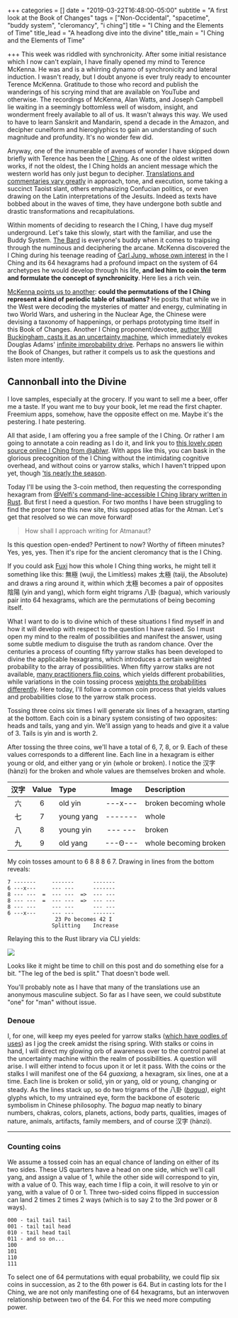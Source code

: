 +++
categories = []
date = "2019-03-22T16:48:00-05:00"
subtitle = "A first look at the Book of Changes"
tags = ["Non-Occidental", "spacetime", "buddy system", "cleromancy", "i ching"]
title = "I Ching and the Elements of Time"
title_lead = "A headlong dive into the divine"
title_main = "I Ching and the Elements of Time"

+++
This week was riddled with synchronicity. After some initial resistance which I now can't explain, I have finally opened my mind to Terence McKenna. He was and is a whirring dynamo of synchronicity and lateral induction. I wasn't ready, but I doubt anyone is ever truly ready to encounter Terence McKenna. Gratitude to those who record and publish the wanderings of his scrying mind that are available on YouTube and otherwise. The recordings of McKenna, Alan Watts, and Joseph Campbell lie waiting in a seemingly bottomless well of wisdom, insight, and wonderment freely available to all of us. It wasn't always this way. We used to have to learn Sanskrit and Mandarin, spend a decade in the Amazon, and decipher cuneiform and hieroglyphics to gain an understanding of such magnitude and profundity. It's no wonder few did.

Anyway, one of the innumerable of avenues of wonder I have skipped down briefly with Terence has been the [I Ching](https://www.wikiwand.com/en/I_Ching). As one of the oldest written works, if not the oldest, the I Ching holds an ancient message which the western world has only just begun to decipher. [Translations and commentaries vary greatly](https://www.biroco.com/yijing/survey.htm "A survey of I Ching translations") in approach, tone, and execution, some taking a succinct Taoist slant, others emphasizing Confucian politics, or even drawing on the Latin interpretations of the Jesuits. Indeed as texts have bobbed about in the waves of time, they have undergone both subtle and drastic transformations and recapitulations.

Within moments of deciding to research the I Ching, I have dug myself underground. Let's take this slowly, start with the familiar, and use the Buddy System. [The Bard](https://www.youtube.com/playlist?list=PL2D0E32265BBFA843) is everyone's buddy when it comes to traipsing through the numinous and deciphering the arcane. McKenna discovered the I Ching during his teenage reading of [Carl Jung, whose own interest](http://the-iching.com/extra/iching_jung_foreword) in the I Ching and its 64 hexagrams had a profound impact on the system of 64 archetypes he would develop through his life, **and led him to coin the term and formulate the concept of synchronicity**. Here lies a rich vein.

[McKenna points us to another](https://www.youtube.com/watch?v=sz10iqNNbnY): **could the permutations of the I Ching represent a kind of periodic table of situations?** He posits that while we in the West were decoding the mysteries of matter and energy, culminating in two World Wars, and ushering in the Nuclear Age, the Chinese were devising a taxonomy of happenings, or perhaps prototyping time itself in this Book of Changes. Another I Ching proponent/devotee, [author Will Buckingham, casts it as an uncertainty machine](https://aeon.co/essays/forget-prophecy-the-i-ching-is-an-uncertainty-machine), which immediately evokes Douglas Adams' [infinite improbability drive](https://www.youtube.com/watch?v=nCf53ses22w). Perhaps no answers lie within the Book of Changes, but rather it compels us to ask the questions and listen more intently.

## Cannonball into the Divine

I love samples, especially at the grocery. If you want to sell me a beer, offer me a taste. If you want me to buy your book, let me read the first chapter. Freemium apps, somehow, have the opposite effect on me. Maybe it's the pestering. I hate pestering.

All that aside, I am offering you a free sample of the I Ching. Or rather I am going to annotate a coin reading as I do it, and link you to [this lovely open source online I Ching from @ablwr](https://bits.ashleyblewer.com/i-ching/). With apps like this, you can bask in the glorious precognition of the I Ching without the intimidating cognitive overhead, and without coins or yarrow stalks, which I haven't tripped upon  yet, though ['tis nearly the season](https://www.wildflower.org/plants/result.php?id_plant=acmi2).

Today I'll be using the 3-coin method, then requesting the corresponding hexagram from [@Velfi's command-line-accessible I Ching library written in Rust](https://github.com/Velfi/i-ching). But first I need a question. For two months I have been struggling to find the proper tone this new site, this supposed atlas for the Atman. Let's get that resolved so we can move forward!

> How shall I approach writing for Atmanaut?

Is this question open-ended? Pertinent to now? Worthy of fifteen minutes? Yes, yes, yes. Then it's ripe for the ancient cleromancy that is the I Ching.

If you could ask [Fuxi](https://www.wikiwand.com/en/Fuxi) how this whole I Ching thing works, he might tell it something like this: 無極 (wuji, the Limitless) makes 太極 (taiji, the Absolute) and draws a ring around it, within which 太極 becomes a pair of opposites 陰陽 (yin and yang), which form eight trigrams 八卦 (bagua), which variously pair into 64 hexagrams, which are the permutations of being becoming itself.

What I want to do is to divine which of these situations I find myself in and how it will develop with respect to the question I have raised. So I must open my mind to the realm of possibilities and manifest the answer, using some subtle medium to disguise the truth as random chance. Over the centuries a process of counting fifty yarrow stalks has been developed to divine the applicable hexagrams, which introduces a certain weighted probability to the array of possibilities. When fifty yarrow stalks are not available, [many practitioners flip coins](http://bhoffert.faculty.noctrl.edu/TEACHING/Castcoin.html), which yields different probabilities, while variations in the coin tossing process [weights the probabilities differently](http://the-iching.com/extra/divination_with_stalks). Here today, I'll follow a common coin process that yields values and probabilities close to the yarrow stalk process.

Tossing three coins six times I will generate six lines of a hexagram, starting at the bottom. Each coin is a binary system consisting of two opposites: heads and tails, yang and yin. We'll assign yang to heads and give it a value of 3. Tails is yin and is worth 2.

After tossing the three coins, we'll have a total of 6, 7, 8, or 9. Each of these values corresponds to a different line. Each line in a hexagram is either young or old, and either yang or yin (whole or broken). I notice the 汉字 (hànzì) for the broken and whole values are themselves broken and whole.

| 汉字 | Value | Type | Image | Description |
| :---: | :---: | :--- | :---: | :--- |
| 六 | 6 | old yin | ---x--- | broken becoming whole |
| 七 | 7 | young yang | ------- | whole |
| 八 | 8 | young yin | --- --- | broken |
| 九 | 9 | old yang | ---Θ--- | whole becoming broken |

My coin tosses amount to 6 8 8 8 6 7. Drawing in lines from the bottom reveals:

    7 -------     ------- 	   -------
    6 ---x---     --- --- 	   -------
    8 --- ---  =  --- ---  =>  --- ---
    8 --- ---  =  --- ---  =>  --- ---
    8 --- ---     --- --- 	   --- ---
    6 ---x---     --- --- 	   -------
    			   23 Po becomes 42 I
                  Splitting	   Increase

Relaying this to the Rust library via CLI yields:

![](/uploads/i-ching-rust-23.png)

Looks like it might be time to chill on this post and do something else for a bit. "The leg of the bed is split." That doesn't bode well.

You'll probably note as I have that many of the translations use an anonymous masculine subject. So far as I have seen, we could substitute "one" for "man" without issue.

### Denoue

I, for one, will keep my eyes peeled for yarrow stalks ([which have oodles of uses](https://www.mommypotamus.com/yarrow/)) as I jog the creek amidst the rising spring. With stalks or coins in hand, I will direct my glowing orb of awareness over to the control panel at the uncertainty machine within the realm of possibilities. A question will arise. I will either intend to focus upon it or let it pass. With the coins or the stalks I will manifest one of the 64 _guaxiang,_ a hexagram, six lines, one at a time. Each line is broken or solid, yin or yang, old or young, changing or steady. As the lines stack up, so do two trigrams of the 八卦 ([_bagua_](http://www.wikiwand.com/en/Bagua)_)_, eight glyphs which, to my untrained eye, form the backbone of esoteric symbolism in Chinese philosophy. The _bagua_ map neatly to binary numbers, chakras, colors, planets, actions, body parts, qualities, images of nature, animals, artifacts, family members, and of course 汉字 (hànzì).

***

### Counting coins

We assume a tossed coin has an equal chance of landing on either of its two sides. These US quarters have a head on one side, which we'll call yang, and assign a value of 1, while the other side will correspond to yin, with a value of 0. This way, each time I flip a coin, it will resolve to yin or yang, with a value of 0 or 1. Three two-sided coins flipped in succession can land 2 times 2 times 2 ways (which is to say 2 to the 3rd power or 8 ways).

    000 - tail tail tail
    001 - tail tail head
    010 - tail head tail
    011 - and so on...
    100
    101
    110
    111

To select one of 64 permutations with equal probability, we could flip six coins in succession, as 2 to the 6th power is 64. But in casting lots for the I Ching, we are not only manifesting one of 64 hexagrams, but an interwoven relationship between two of the 64. For this we need more computing power.